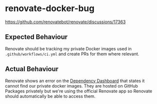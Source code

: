 # renovate-docker-bug
https://github.com/renovatebot/renovate/discussions/17363

## Expected Behaviour

Renovate should be tracking my private Docker images used in `.github/workflows/ci.yml` and create PRs for them where relevant.

## Actual Behaviour

Renovate shows an error on the [Dependency Dashboard](https://github.com/momentumstudioltd/renovate-docker-bug/issues/1) that states it cannot find our private docker images. They are hosted on GitHub Packages privately but we're using the official Renovate app so Renovate should automatically be able to access them.
